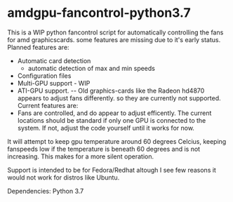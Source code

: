 # amdgpu-fancontrol-python3.7
This is a WIP python fancontrol script for automatically controlling the fans for amd graphicscards. 
some features are missing due to it's early status. 
Planned features are:
  * Automatic card detection
    - automatic detection of max and min speeds
  * Configuration files
  * Multi-GPU support - WIP
  * ATI-GPU support. -- Old graphics-cards like the Radeon hd4870 appears to adjust fans differently. so they are currently not supported.
Current features are:
 * Fans are controlled, and do appear to adjust efficently. The current locations should be standard if only one GPU is connected to the system. If not, adjust the code yourself until it works for now.
 
It will attempt to keep gpu temperature around 60 degrees Celcius, keeping fanspeeds low if the temperature is beneath 60 degrees and is not increasing. This makes for a more silent operation.

Support is intended to be for Fedora/Redhat altough I see few reasons it would not work for distros like Ubuntu.

Dependencies:
Python 3.7 

 
  
    

